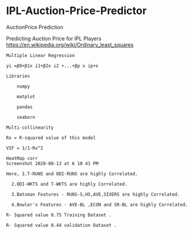 # IPL-Auction-Price-Predictor
AuctionPrice Prediction

Predicting Auction Price for IPL Players
https://en.wikipedia.org/wiki/Ordinary_least_squares

    Multiple Linear Regression

    yi =β0+β1x i1+β2x i2 +...+βp x ip+ϵ

    Libraries

        numpy

        matplot

        pandas

        seaborn

    Multi-collinearity

    Rx = R-squared value of this model

    VIF = 1/1-Rx^2

    HeatMap corr
    Screenshot 2020-08-13 at 6 10 41 PM

    Here, 1.T-RUNS and ODI-RUNS are highly Correlated.

      2.ODI-WKTS and T-WKTS are highly Correlated.
      
      3.Batsman Features - RUNS-S,HS,AVE,SIXERS are highly Correlated.
      
      4.Bowler's Features - AVE-BL ,ECON and SR-BL are highly Correlated.

    R- Squared value 0.75 Training Dataset .

    R- Squared value 0.44 validation Dataset .
